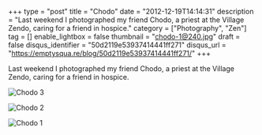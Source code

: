 +++
type = "post"
title = "Chodo"
date = "2012-12-19T14:14:31"
description = "Last weekend I photographed my friend Chodo, a priest at the Village Zendo, caring for a friend in hospice."
category = ["Photography", "Zen"]
tag = []
enable_lightbox = false
thumbnail = "chodo-1@240.jpg"
draft = false
disqus_identifier = "50d2119e53937414441ff271"
disqus_url = "https://emptysqua.re/blog/50d2119e53937414441ff271/"
+++

<p>Last weekend I photographed my friend Chodo, a priest at the Village Zendo, caring for a friend in hospice.</p>
<p><img style="display:block; margin-left:auto; margin-right:auto;" src="chodo-3.jpg" alt="Chodo 3" title="chodo-3.jpg" border="0"   /></p>
<p><img style="display:block; margin-left:auto; margin-right:auto;" src="chodo-2.jpg" alt="Chodo 2" title="chodo-2.jpg" border="0"   /></p>
<p><img style="display:block; margin-left:auto; margin-right:auto;" src="chodo-1.jpg" alt="Chodo 1" title="chodo-1.jpg" border="0"   /></p>
